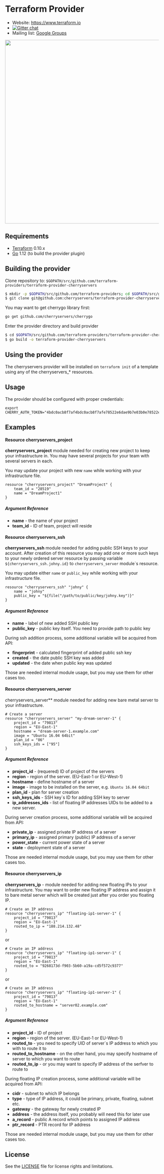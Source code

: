 Terraform Provider
==================

- Website: https://www.terraform.io
- [![Gitter chat](https://badges.gitter.im/hashicorp-terraform/Lobby.png)](https://gitter.im/hashicorp-terraform/Lobby)
- Mailing list: [Google Groups](http://groups.google.com/group/terraform-tool)

<img src="https://cdn.rawgit.com/hashicorp/terraform-website/master/content/source/assets/images/logo-hashicorp.svg" width="600px">

Requirements
------------

-	[Terraform](https://www.terraform.io/downloads.html) 0.10.x
-	[Go](https://golang.org/doc/install) 1.12 (to build the provider plugin)

Building the provider
---------------------

Clone repository to: `$GOPATH/src/github.com/terraform-providers/terraform-provider-cherryservers`

```bash
$ mkdir -p $GOPATH/src/github.com/terraform-providers; cd $GOPATH/src/github.com/terraform-providers
$ git clone git@github.com:cherryservers/terraform-provider-cherryservers.git
```

You may want to get cherrygo library first:

```bash
go get github.com/cherryservers/cherrygo
```

Enter the provider directory and build provider

```bash
$ cd $GOPATH/src/github.com/terraform-providers/terraform-provider-cherryservers
$ go build -o terraform-provider-cherryservers
```

Using the provider
------------------

The cherryservers provider will be installed on `terraform init` of a template using any of the cherryservers_* resources.

Usage
-----

The provider should be configured with proper credentials:

```
export CHERRY_AUTH_TOKEN="4bdc0acb8f7af4bdc0acb8f7afe78522e6dae9b7e03b0e78522e6dae9b7e03b0"
```

Examples
--------

#### Resource cherryservers_project

**cherryservers_project** module needed for creating new project to keep your infrastructure in. You may have several projects for your team with several servers in each.

You may update your project with new `name` while working with your infrastructure file.

```
resource "cherryservers_project" "DreamProject" {
    team_id = "28519"
    name = "DreamProject1"
}
```

##### Argument Reference
* **name** - the name of your project
* **team_id** - ID of team, project will reside

#### Resource cherryservers_ssh

**cherryservers_ssh** module needed for adding public SSH keys to your account. After creation of this resource you may add one or more such keys to your newly ordered server resource by passing variable `${cherryservers_ssh.johny.id}` to `cherryservers_server` module`s resource.

You may update either `name` or `public_key` while working with your infrastructure file.

```
resource "cherryservers_ssh" "johny" {
    name = "johny"
    public_key = "${file("/path/to/public/key/johny.key")}"
}
```

##### Argument Reference

* **name** - label of new added SSH public key
* **public_key** - public key itself. You need to provide path to public key

During ssh addition process, some additional variable will be acquired from API:

* **fingerprint** - calculated fingerprint of added public ssh key
* **created** - the date public SSH key was added
* **updated** - the date when public key was updated

Those are needed internal module usage, but you may use them for other cases too.

#### Resource cherryservers_server

*c*herryservers_server** module needed for adding new bare metal server to your infrastructure.

```
# Create a server
resource "cherryservers_server" "my-dream-server-1" {
    project_id = "79813"
    region = "EU-East-1"
    hostname = "dream-server-1.example.com"
    image = "Ubuntu 16.04 64bit"
    plan_id = "86"
    ssh_keys_ids = ["95"]
}
```

##### Argument Reference

* **project_id** - (requered) ID of project of the servers
* **region** - region of the server. (EU-East-1 or EU-West-1) 
* **hostname** - define hostname of a server
* **image** - image to be installed on the server, e.g. ```Ubuntu 16.04 64bit```
* **plan_id** - plan for server creation
* **ssh_keys_ids** - SSH key`s ID for adding SSH key to server
* **ip_addresses_ids** - list of floating IP addresses UIDs to be added to a new server.

During server creation process, some additional variable will be acquired from API:

* **private_ip** - assigned private IP address of a server
* **primary_ip** - assigned primary (public) IP address of a server
* **power_state** - current power state of a server
* **state** - deployment state of a server

Those are needed internal module usage, but you may use them for other cases too.

#### Resource cherryservers_ip

**cherryservers_ip** - module needed for adding new floating IPs to your infrastructure. You may want to order new floating IP address and assign it to bare metal server which will be created just after you order you floating IP.

```
# Create an IP address
resource "cherryservers_ip" "floating-ip1-server-1" {
    project_id = "79813"
    region = "EU-East-1"
    routed_to_ip = "188.214.132.48"
}
```

or 

```
# Create an IP address
resource "cherryservers_ip" "floating-ip1-server-1" {
    project_id = "79813"
    region = "EU-East-1"
    routed_to = "9268173d-f903-5b60-a19a-cd5f572c9377"
}
```

or

```
# Create an IP address
resource "cherryservers_ip" "floating-ip1-server-1" {
    project_id = "79813"
    region = "EU-East-1"
    routed_to_hostname = "server02.example.com"
}
```

##### Argument Reference

* **project_id** - ID of project
* **region** - region of the server. (EU-East-1 or EU-West-1) 
* **routed_to** - you need to specify UID of server`s IP address to which you with to route it to
* **routed_to_hostname** - on the other hand, you may specify hostname of server to which you want to route
* **routed_to_ip** - or you may want to specify IP address of the serfver to route to

During floating IP creation process, some additional variable will be acquired from API:

* **cidr** - subnet to which IP belongs
* **type** - type of IP address, it could be primary, private, floating, subnet etc.
* **gateway** - the gateway for newly created IP
* **address** - the address itself, you probably will need this for later use
* **a_record** - public A record which points to assigned IP address
* **ptr_record** - PTR record for IP address

Those are needed internal module usage, but you may use them for other cases too.


## License

See the [LICENSE](LICENSE.md) file for license rights and limitations.